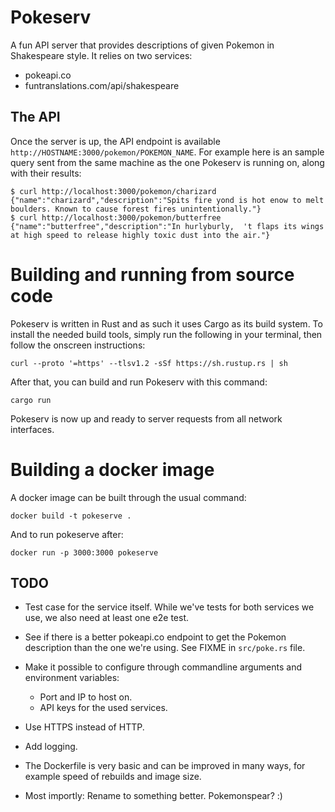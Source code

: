 # Pokeserv

A fun API server that provides descriptions of given Pokemon in Shakespeare style. It relies on two
services:

* pokeapi.co
* funtranslations.com/api/shakespeare

## The API

Once the server is up, the API endpoint is available `http://HOSTNAME:3000/pokemon/POKEMON_NAME`.
For example here is an sample query sent from the same machine as the one Pokeserv is running on,
along with their results:

```
$ curl http://localhost:3000/pokemon/charizard
{"name":"charizard","description":"Spits fire yond is hot enow to melt boulders. Known to cause forest fires unintentionally."}
$ curl http://localhost:3000/pokemon/butterfree
{"name":"butterfree","description":"In hurlyburly,  't flaps its wings at high speed to release highly toxic dust into the air."}
```

# Building and running from source code

Pokeserv is written in Rust and as such it uses Cargo as its build system. To install the needed
build tools, simply run the following in your terminal, then follow the onscreen instructions:

```
curl --proto '=https' --tlsv1.2 -sSf https://sh.rustup.rs | sh
```

After that, you can build and run Pokeserv with this command:

```
cargo run
```

Pokeserv is now up and ready to server requests from all network interfaces.

# Building a docker image

A docker image can be built through the usual command:

```
docker build -t pokeserve .
```

And to run pokeserve after:

```
docker run -p 3000:3000 pokeserve
```

## TODO

* Test case for the service itself. While we've tests for both services we use, we also need at
  least one e2e test.

* See if there is a better pokeapi.co endpoint to get the Pokemon description than the one we're
  using. See FIXME in `src/poke.rs` file.

* Make it possible to configure through commandline arguments and environment variables:
  * Port and IP to host on.
  * API keys for the used services.

* Use HTTPS instead of HTTP.

* Add logging.

* The Dockerfile is very basic and can be improved in many ways, for example speed of rebuilds and
  image size.

* Most importly: Rename to something better. Pokemonspear? :)
